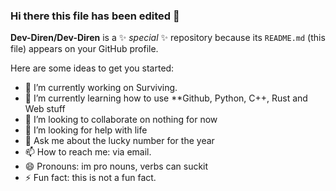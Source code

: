 ### Hi there this file has been edited 👋


**Dev-Diren/Dev-Diren** is a ✨ _special_ ✨ repository because its `README.md` (this file) appears on your GitHub profile.

Here are some ideas to get you started:

- 🔭 I’m currently working on Surviving. 
- 🌱 I’m currently learning how to use **Github, Python, C++, Rust and Web stuff
- 👯 I’m looking to collaborate on nothing for now
- 🤔 I’m looking for help with life
- 💬 Ask me about the lucky number for the year
- 📫 How to reach me: via email.
- 😄 Pronouns: im pro nouns, verbs can suckit
- ⚡ Fun fact: this is not a fun fact.

